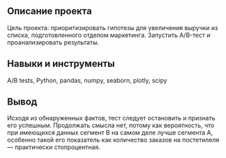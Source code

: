 ## Описание проекта

Цель проекта: приоритизировать гипотезы для увеличения выручки из списка, подготовленного отделом маркетинга. Запустить A/B-тест и проанализировать результаты.

## Навыки и инструменты

A/B tests, Python, pandas, numpy, seaborn, plotly, scipy

## Вывод

Исходя из обнаруженных фактов, тест следует остановить и признать его успешным. Продолжать смысла нет, потому как вероятность, что при имеющихся данных сегмент B на самом деле лучше сегмента A, особенно такой его показатель как количество заказов на постетилеля — практически стопроцентная.